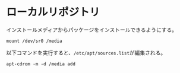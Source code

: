 # ローカルリポジトリ
インストールメディアからパッケージをインストールできるようにする。
```
mount /dev/sr0 /media
```
以下コマンドを実行すると、`/etc/apt/sources.list`が編集される。
```
apt-cdrom -m -d /media add
```
